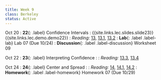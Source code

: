 ```yaml
---
title: Week 9
class: Berkeley
status: Active
---
```


Oct 20
: **22**{: .label} Confidence Intervals
    : {{site.links.lec.slides.slide23}} {{site.links.lec.demo.demo22}}
: _Reading:_ [13](https://inferentialthinking.com/chapters/13/Estimation.html), [13.1](https://inferentialthinking.com/chapters/13/1/Percentiles.html), [13.2](https://inferentialthinking.com/chapters/13/2/Bootstrap.html)
: **Lab**{: .label .label-lab} Lab 07<!--{{site.links.lab.lab07}}--> (Due 10/24)
: **Discussion**{: .label .label-discussion} Worksheet 09<!--{{site.links.wksht.wksht09}}-->

Oct 22
: **23**{: .label} Interpreting Confidence
    : <!--{{site.links.lec.slides.slide24}} {{site.links.lec.demo.demo24}}-->
: _Reading:_ [13.3](https://inferentialthinking.com/chapters/13/3/Confidence_Intervals.html), [13.4](https://inferentialthinking.com/chapters/13/4/Using_Confidence_Intervals.html)

Oct 24
: **24**{: .label} Center and Spread
    : <!--{{site.links.lec.slides.slide25}} {{site.links.lec.demo.demo25}}-->
: _Reading:_ [14](https://inferentialthinking.com/chapters/14/Why_the_Mean_Matters.html), [14.1](https://inferentialthinking.com/chapters/14/1/Properties_of_the_Mean.html), [14.2](https://inferentialthinking.com/chapters/14/2/Variability.html)
: **Homework**{: .label .label-homework} Homework 07<!--{{site.links.hw.hw07}}--> (Due 10/29)